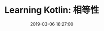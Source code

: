 ---
title: 'Learning Kotlin: 相等性'
date: 2019-03-06 16:27:00
updated: 2019-03-06 16:27:00
tags: kotlin
categories: Kotlin
permalink: learning-kotlin-equality.html
---